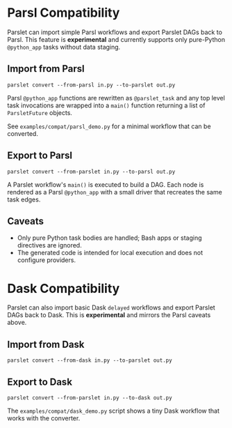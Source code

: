 # Parsl Compatibility

Parslet can import simple Parsl workflows and export Parslet DAGs back to
Parsl. This feature is **experimental** and currently supports only
pure-Python `@python_app` tasks without data staging.

## Import from Parsl

```
parslet convert --from-parsl in.py --to-parslet out.py
```

Parsl `@python_app` functions are rewritten as `@parslet_task` and any top
level task invocations are wrapped into a `main()` function returning a list of
`ParsletFuture` objects.

See `examples/compat/parsl_demo.py` for a minimal workflow that can be
converted.

## Export to Parsl

```
parslet convert --from-parslet in.py --to-parsl out.py
```

A Parslet workflow's `main()` is executed to build a DAG. Each node is rendered
as a Parsl `@python_app` with a small driver that recreates the same task
edges.

## Caveats

* Only pure Python task bodies are handled; Bash apps or staging directives are
  ignored.
* The generated code is intended for local execution and does not configure
  providers.

# Dask Compatibility

Parslet can also import basic Dask `delayed` workflows and export Parslet DAGs
back to Dask. This is **experimental** and mirrors the Parsl caveats above.

## Import from Dask

```
parslet convert --from-dask in.py --to-parslet out.py
```

## Export to Dask

```
parslet convert --from-parslet in.py --to-dask out.py
```

The `examples/compat/dask_demo.py` script shows a tiny Dask workflow that
works with the converter.
